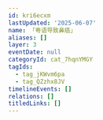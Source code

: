 ```yaml
---
id: kri6ecxm
lastUpdated: '2025-06-07'
name: 「粤语导致鼻癌」
aliases: []
layer: 3
eventDate: null
categoryId: cat_7hqnYMGY
tagIds:
  - tag_jKWvm6pa
  - tag_QZzhx8JV
timelineEvents: []
relations: []
titledLinks: []
---
```


